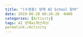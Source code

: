 ```yaml
---
title: "(수정중) 양재 AI School 참여"
date: 2019-06-20 08:26:28 -0400
categories: [Activity]
tags: AI 양재ai혁신허브
permalink:/Activity
---
```

